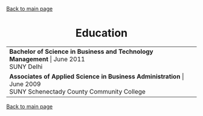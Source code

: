[Back to main page](./../index.md)

<h1 align="center">Education</h1>
<table>
  <tr>
    <td>
      <b>Bachelor of Science in Business and Technology Management</b> | June 2011<br />
      SUNY Delhi
    </td>
  </tr>
  <tr>
    <td>
      <b>Associates of Applied Science in Business Administration </b> | June 2009<br />
      SUNY Schenectady County Community College<br />

</table>

[Back to main page](./../index.md)
